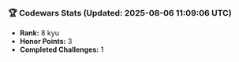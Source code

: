 ### 🏆 Codewars Stats (Updated: 2025-08-06 11:09:06 UTC)

- **Rank:** 8 kyu
- **Honor Points:** 3
- **Completed Challenges:** 1
